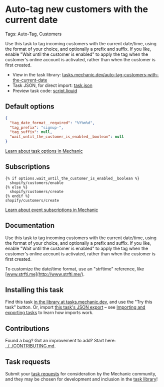 # Auto-tag new customers with the current date

Tags: Auto-Tag, Customers

Use this task to tag incoming customers with the current date/time, using the format of your choice, and optionally a prefix and suffix. If you like, enable "Wait until the customer is enabled" to apply the tag when the customer's online account is activated, rather than when the customer is first created.

* View in the task library: [tasks.mechanic.dev/auto-tag-customers-with-the-current-date](https://tasks.mechanic.dev/auto-tag-customers-with-the-current-date)
* Task JSON, for direct import: [task.json](../../tasks/auto-tag-customers-with-the-current-date.json)
* Preview task code: [script.liquid](./script.liquid)

## Default options

```json
{
  "tag_date_format__required": "%Y%m%d",
  "tag_prefix": "signup-",
  "tag_suffix": null,
  "wait_until_the_customer_is_enabled__boolean": null
}
```

[Learn about task options in Mechanic](https://learn.mechanic.dev/core/tasks/options)

## Subscriptions

```liquid
{% if options.wait_until_the_customer_is_enabled__boolean %}
  shopify/customers/enable
{% else %}
  shopify/customers/create
{% endif %}
shopify/customers/create
```

[Learn about event subscriptions in Mechanic](https://learn.mechanic.dev/core/tasks/subscriptions)

## Documentation

Use this task to tag incoming customers with the current date/time, using the format of your choice, and optionally a prefix and suffix. If you like, enable "Wait until the customer is enabled" to apply the tag when the customer's online account is activated, rather than when the customer is first created.

To customize the date/time format, use an "strftime" reference, like [www.strfti.me](http://www.strfti.me/).

## Installing this task

Find this task [in the library at tasks.mechanic.dev](https://tasks.mechanic.dev/auto-tag-customers-with-the-current-date), and use the "Try this task" button. Or, import [this task's JSON export](../../tasks/auto-tag-customers-with-the-current-date.json) – see [Importing and exporting tasks](https://learn.mechanic.dev/core/tasks/import-and-export) to learn how imports work.

## Contributions

Found a bug? Got an improvement to add? Start here: [../../CONTRIBUTING.md](../../CONTRIBUTING.md).

## Task requests

Submit your [task requests](https://mechanic.canny.io/task-requests) for consideration by the Mechanic community, and they may be chosen for development and inclusion in the [task library](https://tasks.mechanic.dev/)!
